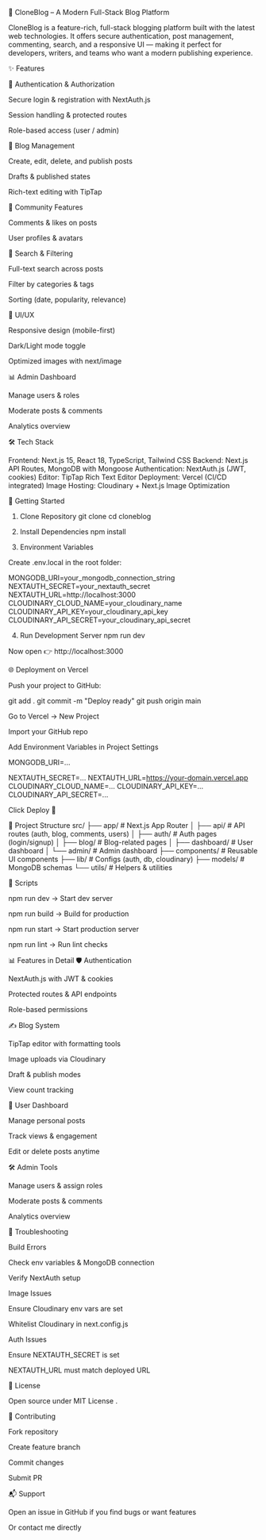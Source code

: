 📝 CloneBlog – A Modern Full-Stack Blog Platform

CloneBlog is a feature-rich, full-stack blogging platform built with the latest web technologies. It offers secure authentication, post management, commenting, search, and a responsive UI — making it perfect for developers, writers, and teams who want a modern publishing experience.

✨ Features

🔐 Authentication & Authorization

Secure login & registration with NextAuth.js

Session handling & protected routes

Role-based access (user / admin)

📰 Blog Management

Create, edit, delete, and publish posts

Drafts & published states

Rich-text editing with TipTap

💬 Community Features

Comments & likes on posts

User profiles & avatars

🔎 Search & Filtering

Full-text search across posts

Filter by categories & tags

Sorting (date, popularity, relevance)

🎨 UI/UX

Responsive design (mobile-first)

Dark/Light mode toggle

Optimized images with next/image

📊 Admin Dashboard

Manage users & roles

Moderate posts & comments

Analytics overview

🛠️ Tech Stack

Frontend: Next.js 15, React 18, TypeScript, Tailwind CSS
Backend: Next.js API Routes, MongoDB with Mongoose
Authentication: NextAuth.js (JWT, cookies)
Editor: TipTap Rich Text Editor
Deployment: Vercel (CI/CD integrated)
Image Hosting: Cloudinary + Next.js Image Optimization

🚀 Getting Started
1. Clone Repository
git clone <repository-url>
cd cloneblog

2. Install Dependencies
npm install

3. Environment Variables

Create .env.local in the root folder:

MONGODB_URI=your_mongodb_connection_string
NEXTAUTH_SECRET=your_nextauth_secret
NEXTAUTH_URL=http://localhost:3000
CLOUDINARY_CLOUD_NAME=your_cloudinary_name
CLOUDINARY_API_KEY=your_cloudinary_api_key
CLOUDINARY_API_SECRET=your_cloudinary_api_secret

4. Run Development Server
npm run dev


Now open 👉 http://localhost:3000

🌐 Deployment on Vercel

Push your project to GitHub:

git add .
git commit -m "Deploy ready"
git push origin main


Go to Vercel
 → New Project

Import your GitHub repo

Add Environment Variables in Project Settings

MONGODB_URI=...

NEXTAUTH_SECRET=...
NEXTAUTH_URL=https://your-domain.vercel.app
CLOUDINARY_CLOUD_NAME=...
CLOUDINARY_API_KEY=...
CLOUDINARY_API_SECRET=...


Click Deploy 🚀

📂 Project Structure
src/
├── app/              # Next.js App Router
│   ├── api/          # API routes (auth, blog, comments, users)
│   ├── auth/         # Auth pages (login/signup)
│   ├── blog/         # Blog-related pages
│   ├── dashboard/    # User dashboard
│   └── admin/        # Admin dashboard
├── components/       # Reusable UI components
├── lib/              # Configs (auth, db, cloudinary)
├── models/           # MongoDB schemas
└── utils/            # Helpers & utilities

🔧 Scripts

npm run dev → Start dev server

npm run build → Build for production

npm run start → Start production server

npm run lint → Run lint checks

📊 Features in Detail
🛡 Authentication

NextAuth.js with JWT & cookies

Protected routes & API endpoints

Role-based permissions

✍️ Blog System

TipTap editor with formatting tools

Image uploads via Cloudinary

Draft & publish modes

View count tracking

👤 User Dashboard

Manage personal posts

Track views & engagement

Edit or delete posts anytime

🛠 Admin Tools

Manage users & assign roles

Moderate posts & comments

Analytics overview

🐞 Troubleshooting

Build Errors

Check env variables & MongoDB connection

Verify NextAuth setup

Image Issues

Ensure Cloudinary env vars are set

Whitelist Cloudinary in next.config.js

Auth Issues

Ensure NEXTAUTH_SECRET is set

NEXTAUTH_URL must match deployed URL

📖 License

Open source under MIT License
.

🤝 Contributing

Fork repository

Create feature branch

Commit changes

Submit PR

📬 Support

Open an issue in GitHub if you find bugs or want features

Or contact me directly
